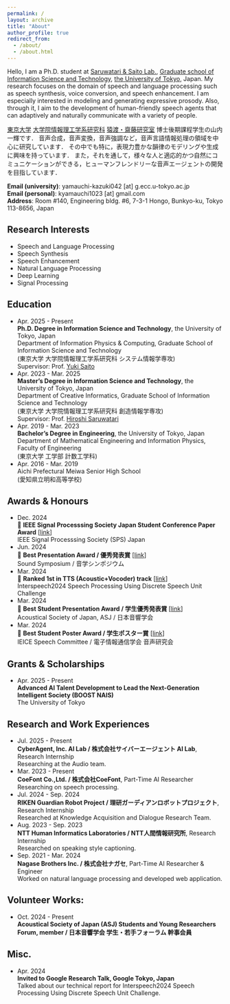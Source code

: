 ```yaml
---
permalink: /
layout: archive
title: "About"
author_profile: true
redirect_from: 
  - /about/
  - /about.html
---
```



Hello, I am a Ph.D. student at [Saruwatari & Saito Lab.](https://www.sp.ipc.i.u-tokyo.ac.jp/index-en), [Graduate school of Information Science and Technology](https://www.i.u-tokyo.ac.jp/index_e.shtml), [the University of Tokyo](https://www.u-tokyo.ac.jp/en/index.html), Japan.
My research focuses on the domain of speech and language processing such as speech synthesis, voice conversion, and speech enhancement.
I am especially interested in modeling and generating expressive prosody.
Also, through it, I aim to the development of human-friendly speech agents that can adaptively and naturally communicate with a variety of people.

[東京大学](https://www.u-tokyo.ac.jp/ja/index.html) [大学院情報理工学系研究科](https://www.i.u-tokyo.ac.jp/index.shtml) [猿渡・齋藤研究室](https://www.sp.ipc.i.u-tokyo.ac.jp/) 博士後期課程学生の山内一輝です．
音声合成，音声変換，音声強調など，音声言語情報処理の領域を中心に研究しています．
その中でも特に，表現力豊かな韻律のモデリングや生成に興味を持っています．
また，それを通して，様々な人と適応的かつ自然にコミュニケーションができる，ヒューマンフレンドリーな音声エージェントの開発を目指しています．

**Email (university)**: yamauchi-kazuki042 [at] g.ecc.u-tokyo.ac.jp<br>
**Email (personal)**: kyamauchi1023 [at] gmail.com<br>
**Address**: Room #140, Engineering bldg. #6, 7-3-1 Hongo, Bunkyo-ku, Tokyo 113-8656, Japan


## Research Interests

- Speech and Language Processing
- Speech Synthesis
- Speech Enhancement
- Natural Language Processing
- Deep Learning
- Signal Processing


## Education

- Apr. 2025 - Present<br>
**Ph.D. Degree in Information Science and Technology**, the University of Tokyo, Japan<br>
Department of Information Physics & Computing, Graduate School of Information Science and Technology<br>
(東京大学 大学院情報理工学系研究科 システム情報学専攻)<br>
Supervisor: Prof. [Yuki Saito](https://scholar.google.co.jp/citations?user=OnYkgnoAAAAJ&hl=en)
- Apr. 2023 - Mar. 2025<br>
**Master’s Degree in Information Science and Technology**, the University of Tokyo, Japan<br>
Department of Creative Informatics, Graduate School of Information Science and Technology<br>
(東京大学 大学院情報理工学系研究科 創造情報学専攻)<br>
Supervisor: Prof. [Hiroshi Saruwatari](https://scholar.google.com/citations?user=OS1XAoMAAAAJ&hl=en)
- Apr. 2019 - Mar. 2023<br>
**Bachelor’s Degree in Engineering**, the University of Tokyo, Japan<br>
Department of Mathematical Engineering and Information Physics, Faculty of Engineering<br>
(東京大学 工学部 計数工学科)
- Apr. 2016 - Mar. 2019<br>
Aichi Prefectural Meiwa Senior High School<br>
(愛知県立明和高等学校)


## Awards & Honours

- Dec. 2024<br>
🎉 **IEEE Signal Processsing Society Japan Student Conference Paper Award** \[[link](https://www.ieee-jp.org/section/tokyo/chapter/SP-01/sp.htm)\]<br>
IEEE Signal Processsing Society (SPS) Japan
- Jun. 2024<br>
🎉 **Best Presentation Award / 優秀発表賞** \[[link](https://www.ipsj.or.jp/award/musslp-award1.html)\]<br>
Sound Symposium / 音学シンポジウム
- Mar. 2024<br>
🎉 **Ranked 1st in TTS (Acoustic+Vocoder) track** \[[link](https://huggingface.co/spaces/discrete-speech/interspeech2024_discrete_speech_tts_full)\]<br>
Interspeech2024 Speech Processing Using Discrete Speech Unit Challenge
- Mar. 2024<br>
🎉 **Best Student Presentation Award / 学生優秀発表賞** \[[link](https://acoustics.jp/awards/student/)\]<br>
Acoustical Society of Japan, ASJ / 日本音響学会
- Mar. 2024<br>
🎉 **Best Student Poster Award / 学生ポスター賞** \[[link](https://www.ieice.org/iss/sp/jpn/special/sp-poster-prize.html)\]<br>
IEICE Speech Committee / 電子情報通信学会 音声研究会


## Grants & Scholarships

- Apr. 2025 - Present<br>
**Advanced AI Talent Development to Lead the Next-Generation Intelligent Society (BOOST NAIS)**<br>
The University of Tokyo


## Research and Work Experiences

- Jul. 2025 - Present<br>
**CyberAgent, Inc. AI Lab / 株式会社サイバーエージェント AI Lab**, Research Internship<br>
Researching at the Audio team.
- Mar. 2023 - Present<br>
**CoeFont Co.,Ltd. / 株式会社CoeFont**, Part-Time AI Researcher<br>
Researching on speech processing.
- Jul. 2024 - Sep. 2024<br>
**RIKEN Guardian Robot Project / 理研ガーディアンロボットプロジェクト**, Research Internship<br>
Researched at Knowledge Acquisition and Dialogue Research Team.
- Aug. 2023 - Sep. 2023<br>
**NTT Human Informatics Laboratories / NTT人間情報研究所**, Research Internship<br>
Researched on speaking style captioning.
- Sep. 2021 - Mar. 2024<br>
**Nagase Brothers Inc. / 株式会社ナガセ**, Part-Time AI Researcher & Engineer<br>
Worked on natural language processing and developed web application.


## Volunteer Works:

- Oct. 2024 - Present<br>
**Acoustical Society of Japan (ASJ) Students and Young Researchers Forum, member / 日本音響学会 学生・若手フォーラム 幹事会員** 


## Misc.

- Apr. 2024<br>
**Invited to Google Research Talk, Google Tokyo, Japan**<br>
Talked about our technical report for Interspeech2024 Speech Processing Using Discrete Speech Unit Challenge.

